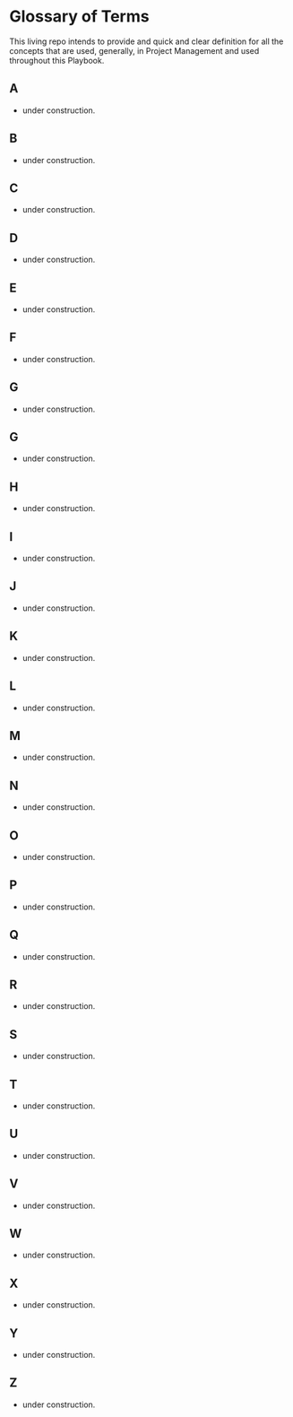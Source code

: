 # Glossary of Terms

This living repo intends to provide and quick and clear definition for all the concepts that are used, generally, in Project Management and used throughout this Playbook.

## A

- under construction.


## B

- under construction.


## C

- under construction.


## D

- under construction.


## E

- under construction.


## F

- under construction.


## G

- under construction.


## G

- under construction.


## H

- under construction.


## I

- under construction.


## J

- under construction.


## K

- under construction.


## L

- under construction.


## M

- under construction.


## N

- under construction.


## O

- under construction.


## P

- under construction.


## Q

- under construction.


## R

- under construction.


## S

- under construction.


## T

- under construction.


## U

- under construction.


## V

- under construction.


## W

- under construction.


## X

- under construction.


## Y

- under construction.


## Z

- under construction.